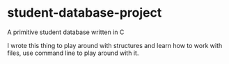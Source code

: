 # student-database-project
A primitive student database written in C

I wrote this thing to play around with structures and learn how to work with files, use command line to play around with it.
